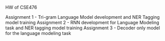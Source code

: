 HW of CSE476

Assignment 1 - Tri-gram Language Model development and NER Tagging model training
Assignment 2 - RNN development for Language Modeling task and NER tagging model training
Assignment 3 - Decoder only model for the language modeling task
